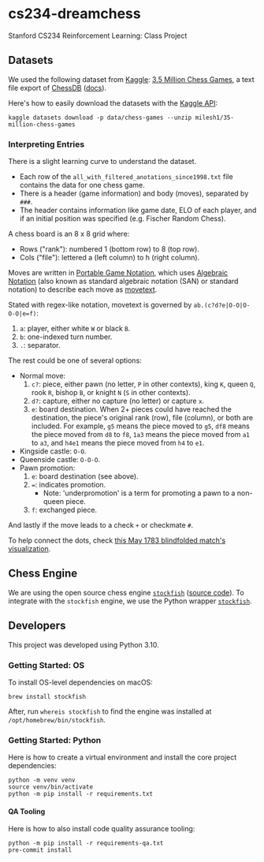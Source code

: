 # cs234-dreamchess

Stanford CS234 Reinforcement Learning: Class Project

## Datasets

We used the following dataset from [Kaggle](https://www.kaggle.com/):
[3.5 Million Chess Games][1], a text file export of [ChessDB][2]
([docs](https://chess-research-project.readthedocs.io/en/latest/)).

Here's how to easily download the datasets with the [Kaggle API][3]:

```console
kaggle datasets download -p data/chess-games --unzip milesh1/35-million-chess-games
```

### Interpreting Entries

There is a slight learning curve to understand the dataset.

- Each row of the `all_with_filtered_anotations_since1998.txt` file
  contains the data for one chess game.
- There is a header (game information) and body (moves), separated by `###`.
- The header contains information like game date, ELO of each player,
  and if an initial position was specified (e.g. Fischer Random Chess).

A chess board is an 8 x 8 grid where:

- Rows ("rank"): numbered 1 (bottom row) to 8 (top row).
- Cols ("file"): lettered a (left column) to h (right column).

Moves are written in [Portable Game Notation][8],
which uses [Algebraic Notation][9]
(also known as standard algebraic notation (SAN) or standard notation)
to describe each move as [movetext][7].

Stated with regex-like notation,
movetext is governed by `ab.(c?d?e|O-O|O-O-O|e=f)`:

1. `a`: player, either white `W` or black `B`.
1. `b`: one-indexed turn number.
1. `.`: separator.

The rest could be one of several options:

- Normal move:
  1. `c?`: piece, either pawn (no letter, `P` in other contexts), king `K`,
     queen `Q`, rook `R`, bishop `B`, or knight `N` (`S` in other contexts).
  1. `d?`: capture, either no capture (no letter) or capture `x`.
  1. `e`: board destination.  When 2+ pieces could have reached the destination,
     the piece's original rank (row), file (column), or both are included.
     For example, `g5` means the piece moved to `g5`,
     `df8` means the piece moved from `d8` to `f8`,
     `1a3` means the piece moved from `a1` to `a3`,
     and `h4e1` means the piece moved from `h4` to `e1`.
- Kingside castle: `O-O`.
- Queenside castle: `O-O-O`.
- Pawn promotion:
  1. `e`: board destination (see above).
  1. `=`: indicates promotion.
     - Note: 'underpromotion' is a term for promoting a pawn to a non-queen piece.
  1. `f`: exchanged piece.

And lastly if the move leads to a check `+` or checkmate `#`.

To help connect the dots, check
[this May 1783 blindfolded match's visualization][10].

## Chess Engine

We are using the open source chess engine [`stockfish`][4] ([source code][6]).
To integrate with the `stockfish` engine,
we use the Python wrapper [`stockfish`][5].

## Developers

This project was developed using Python 3.10.

### Getting Started: OS

To install OS-level dependencies on macOS:

```console
brew install stockfish
```

After, run `whereis stockfish` to find
the engine was installed at `/opt/homebrew/bin/stockfish`.

### Getting Started: Python

Here is how to create a virtual environment
and install the core project dependencies:

```console
python -m venv venv
source venv/bin/activate
python -m pip install -r requirements.txt
```

#### QA Tooling

Here is how to also install code quality assurance tooling:

```console
python -m pip install -r requirements-qa.txt
pre-commit install
```

[1]: https://www.kaggle.com/datasets/milesh1/35-million-chess-games
[2]: https://chessdb.sourceforge.net/
[3]: https://github.com/Kaggle/kaggle-api
[4]: https://stockfishchess.org/
[5]: https://github.com/zhelyabuzhsky/stockfish
[6]: https://github.com/official-stockfish/Stockfish
[7]: https://en.wikipedia.org/wiki/Portable_Game_Notation#Movetext
[8]: https://en.wikipedia.org/wiki/Portable_Game_Notation
[9]: https://en.wikipedia.org/wiki/Algebraic_notation_(chess)
[10]: https://www.chessgames.com/perl/chessgame?gid=1440134
